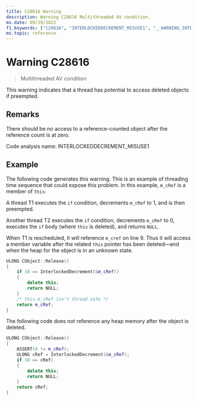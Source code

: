 ```yaml
---
title: C28616 Warning
description: Warning C28616 Multithreaded AV condition.
ms.date: 09/19/2022
f1_keywords: ["C28616", "INTERLOCKEDDECREMENT_MISUSE1", "__WARNING_INTERLOCKEDDECREMENT_MISUSE1"]
ms.topic: reference
---
```

# Warning C28616

> Multithreaded AV condition

This warning indicates that a thread has potential to access deleted objects if preempted.

## Remarks

There should be no access to a reference-counted object after the reference count is at zero.

Code analysis name: INTERLOCKEDDECREMENT_MISUSE1

## Example

The following code generates this warning. This is an example of threading time sequence that could expose this problem. In this example, `m_cRef` is a member of `this`:

A thread T1 executes the `if` condition, decrements `m_cRef` to 1, and is then preempted.

Another thread T2 executes the `if` condition, decrements `m_cRef` to 0, executes the `if` body (where `this` is deleted), and returns `NULL`.

When T1 is rescheduled, it will reference `m_cref` on line 9. Thus it will access a member variable after the related `this` pointer has been deleted—and when the heap for the object is in an unknown state.

```cpp
ULONG CObject::Release()
{
    if (0 == InterlockedDecrement(&m_cRef))
    {
        delete this;
        return NULL;
    }
    /* this.m_cRef isn't thread safe */
    return m_cRef;
}
```

The following code does not reference any heap memory after the object is deleted.

```cpp
ULONG CObject::Release()
{
    ASSERT(0 != m_cRef);
    ULONG cRef = InterlockedDecrement(&m_cRef);
    if (0 == cRef)
    {
        delete this;
        return NULL;
    }
    return cRef;
}
```

